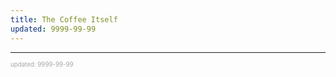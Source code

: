 ```yaml
---
title: The Coffee Itself
updated: 9999-99-99
---
```



---

<sup><sub><font color="#a6a6a6">updated: 9999-99-99</font></sub></sup>